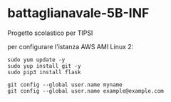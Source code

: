 # battaglianavale-5B-INF
Progetto scolastico per TIPSI

per configurare l'istanza AWS AMI Linux 2:
```
sudo yum update -y
sudo yup install git -y
sudo pip3 install flask

git config --global user.name myname
git config --global user.name example@example.com
```
